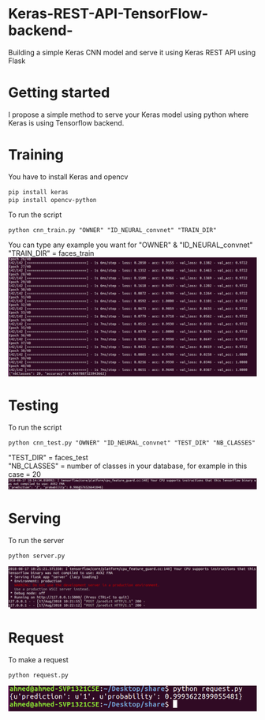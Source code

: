 # Keras-REST-API-TensorFlow-backend-
Building a simple Keras CNN model and serve it using Keras REST API using Flask

# Getting started
I propose a simple method to serve your Keras model using python where Keras is using Tensorflow backend.

# Training
You have to install Keras and opencv

```
pip install keras
pip install opencv-python
```
To run the script 
```
python cnn_train.py "OWNER" "ID_NEURAL_convnet" "TRAIN_DIR"
```
You can type any example you want for "OWNER" & "ID_NEURAL_convnet" <br />
"TRAIN_DIR" = faces_train
![Screenshot](training.png)

# Testing 
To run the script 
```
python cnn_test.py "OWNER" "ID_NEURAL_convnet" "TEST_DIR" "NB_CLASSES"
```
"TEST_DIR" = faces_test <br />
"NB_CLASSES" = number of classes in your database, for example in this case = 20
![Screenshot](test.png)

# Serving
To run the server
```
python server.py
```
![Screenshot](server.png)

# Request
To make a request
```
python request.py
```
![Screenshot](request.png)
